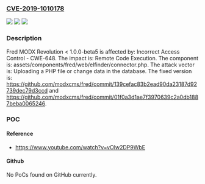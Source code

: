 ### [CVE-2019-1010178](https://cve.mitre.org/cgi-bin/cvename.cgi?name=CVE-2019-1010178)
![](https://img.shields.io/static/v1?label=Product&message=MODX%20Revolution&color=blue)
![](https://img.shields.io/static/v1?label=Version&message=n%2Fa&color=blue)
![](https://img.shields.io/static/v1?label=Vulnerability&message=Incorrect%20Access%20Control%20-%20CWE-648&color=brighgreen)

### Description

Fred MODX Revolution < 1.0.0-beta5 is affected by: Incorrect Access Control - CWE-648. The impact is: Remote Code Execution. The component is: assets/components/fred/web/elfinder/connector.php. The attack vector is: Uploading a PHP file or change data in the database. The fixed version is: https://github.com/modxcms/fred/commit/139cefac83b2ead90da23187d92739dec79d3ccd and https://github.com/modxcms/fred/commit/01f0a3d1ae7f3970639c2a0db1887beba0065246.

### POC

#### Reference
- https://www.youtube.com/watch?v=vOlw2DP9WbE

#### Github
No PoCs found on GitHub currently.

